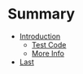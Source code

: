# Summary

* [Introduction](README.md)
    * [Test Code](Code.md)
	* [More Info](More.md)
* [Last](Last.md)
